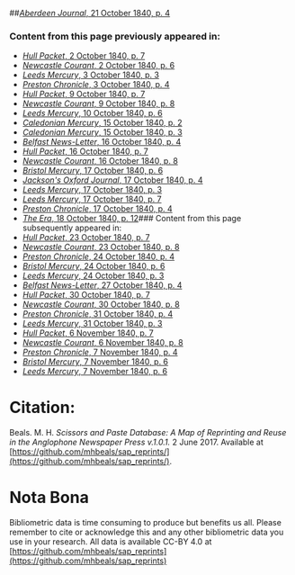 ##[*Aberdeen Journal*, 21 October 1840, p. 4](https://mhbeals.github.io/sap_html/Aberdeen-Journal/Aberdeen-Journal-21-October-1840-p-4)

### Content from this page previously appeared in:
+ [*Hull Packet*, 2 October 1840, p. 7](https://mhbeals.github.io/sap_html/Hull-Packet/Hull-Packet-2-October-1840-p-7)
+ [*Newcastle Courant*, 2 October 1840, p. 6](https://mhbeals.github.io/sap_html/Newcastle-Courant/Newcastle-Courant-2-October-1840-p-6)
+ [*Leeds Mercury*, 3 October 1840, p. 3](https://mhbeals.github.io/sap_html/Leeds-Mercury/Leeds-Mercury-3-October-1840-p-3)
+ [*Preston Chronicle*, 3 October 1840, p. 4](https://mhbeals.github.io/sap_html/Preston-Chronicle/Preston-Chronicle-3-October-1840-p-4)
+ [*Hull Packet*, 9 October 1840, p. 7](https://mhbeals.github.io/sap_html/Hull-Packet/Hull-Packet-9-October-1840-p-7)
+ [*Newcastle Courant*, 9 October 1840, p. 8](https://mhbeals.github.io/sap_html/Newcastle-Courant/Newcastle-Courant-9-October-1840-p-8)
+ [*Leeds Mercury*, 10 October 1840, p. 6](https://mhbeals.github.io/sap_html/Leeds-Mercury/Leeds-Mercury-10-October-1840-p-6)
+ [*Caledonian Mercury*, 15 October 1840, p. 2](https://mhbeals.github.io/sap_html/Caledonian-Mercury/Caledonian-Mercury-15-October-1840-p-2)
+ [*Caledonian Mercury*, 15 October 1840, p. 3](https://mhbeals.github.io/sap_html/Caledonian-Mercury/Caledonian-Mercury-15-October-1840-p-3)
+ [*Belfast News-Letter*, 16 October 1840, p. 4](https://mhbeals.github.io/sap_html/Belfast-News-Letter/Belfast-News-Letter-16-October-1840-p-4)
+ [*Hull Packet*, 16 October 1840, p. 7](https://mhbeals.github.io/sap_html/Hull-Packet/Hull-Packet-16-October-1840-p-7)
+ [*Newcastle Courant*, 16 October 1840, p. 8](https://mhbeals.github.io/sap_html/Newcastle-Courant/Newcastle-Courant-16-October-1840-p-8)
+ [*Bristol Mercury*, 17 October 1840, p. 6](https://mhbeals.github.io/sap_html/Bristol-Mercury/Bristol-Mercury-17-October-1840-p-6)
+ [*Jackson's Oxford Journal*, 17 October 1840, p. 4](https://mhbeals.github.io/sap_html/Jackson's-Oxford-Journal/Jackson's-Oxford-Journal-17-October-1840-p-4)
+ [*Leeds Mercury*, 17 October 1840, p. 3](https://mhbeals.github.io/sap_html/Leeds-Mercury/Leeds-Mercury-17-October-1840-p-3)
+ [*Leeds Mercury*, 17 October 1840, p. 7](https://mhbeals.github.io/sap_html/Leeds-Mercury/Leeds-Mercury-17-October-1840-p-7)
+ [*Preston Chronicle*, 17 October 1840, p. 4](https://mhbeals.github.io/sap_html/Preston-Chronicle/Preston-Chronicle-17-October-1840-p-4)
+ [*The Era*, 18 October 1840, p. 12](https://mhbeals.github.io/sap_html/The-Era/The-Era-18-October-1840-p-12)### Content from this page subsequently appeared in:
+ [*Hull Packet*, 23 October 1840, p. 7](https://mhbeals.github.io/sap_html/Hull-Packet/Hull-Packet-23-October-1840-p-7)
+ [*Newcastle Courant*, 23 October 1840, p. 8](https://mhbeals.github.io/sap_html/Newcastle-Courant/Newcastle-Courant-23-October-1840-p-8)
+ [*Preston Chronicle*, 24 October 1840, p. 4](https://mhbeals.github.io/sap_html/Preston-Chronicle/Preston-Chronicle-24-October-1840-p-4)
+ [*Bristol Mercury*, 24 October 1840, p. 6](https://mhbeals.github.io/sap_html/Bristol-Mercury/Bristol-Mercury-24-October-1840-p-6)
+ [*Leeds Mercury*, 24 October 1840, p. 3](https://mhbeals.github.io/sap_html/Leeds-Mercury/Leeds-Mercury-24-October-1840-p-3)
+ [*Belfast News-Letter*, 27 October 1840, p. 4](https://mhbeals.github.io/sap_html/Belfast-News-Letter/Belfast-News-Letter-27-October-1840-p-4)
+ [*Hull Packet*, 30 October 1840, p. 7](https://mhbeals.github.io/sap_html/Hull-Packet/Hull-Packet-30-October-1840-p-7)
+ [*Newcastle Courant*, 30 October 1840, p. 8](https://mhbeals.github.io/sap_html/Newcastle-Courant/Newcastle-Courant-30-October-1840-p-8)
+ [*Preston Chronicle*, 31 October 1840, p. 4](https://mhbeals.github.io/sap_html/Preston-Chronicle/Preston-Chronicle-31-October-1840-p-4)
+ [*Leeds Mercury*, 31 October 1840, p. 3](https://mhbeals.github.io/sap_html/Leeds-Mercury/Leeds-Mercury-31-October-1840-p-3)
+ [*Hull Packet*, 6 November 1840, p. 7](https://mhbeals.github.io/sap_html/Hull-Packet/Hull-Packet-6-November-1840-p-7)
+ [*Newcastle Courant*, 6 November 1840, p. 8](https://mhbeals.github.io/sap_html/Newcastle-Courant/Newcastle-Courant-6-November-1840-p-8)
+ [*Preston Chronicle*, 7 November 1840, p. 4](https://mhbeals.github.io/sap_html/Preston-Chronicle/Preston-Chronicle-7-November-1840-p-4)
+ [*Bristol Mercury*, 7 November 1840, p. 6](https://mhbeals.github.io/sap_html/Bristol-Mercury/Bristol-Mercury-7-November-1840-p-6)
+ [*Leeds Mercury*, 7 November 1840, p. 6](https://mhbeals.github.io/sap_html/Leeds-Mercury/Leeds-Mercury-7-November-1840-p-6)
                    
# Citation: 

Beals. M. H. *Scissors and Paste Database: A Map of Reprinting and Reuse in the Anglophone Newspaper Press v.1.0.1.* 2 June 2017. Available at [https://github.com/mhbeals/sap_reprints/](https://github.com/mhbeals/sap_reprints/). 
                    
# Nota Bona

Bibliometric data is time consuming to produce but benefits us all. Please remember to cite or acknowledge this and any other bibliometric data you use in your research. All data is available CC-BY 4.0 at [https://github.com/mhbeals/sap_reprints](https://github.com/mhbeals/sap_reprints)